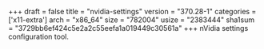 +++
draft = false
title = "nvidia-settings"
version = "370.28-1"
categories = ['x11-extra']
arch = "x86_64"
size = "782004"
usize = "2383444"
sha1sum = "3729bb6ef424c5e2a2c55eefa1a019449c30561a"
+++
nVidia settings configuration tool.